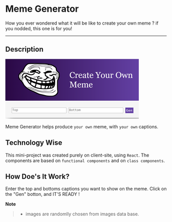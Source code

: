 Meme Generator
===================

How you ever wondered what it will be like to create your own meme ? if you nodded, this one is for you!

--------
Description
-------------
![See how it looks like](/images/image1.png)

Meme Generator helps produce `your own` meme, with `your own` captions.


Technology Wise
-------------
This mini-project was created purely on client-site, using `React`.
The components are based on `functional components` and on `class components`. 

How Doe's It Work?
-------------

Enter the top and bottoms captions you want to show on the meme. 
Click on the "Gen" botton, and IT'S READY !

 **Note** 
  > - images are randomlly chosen from images data base.

